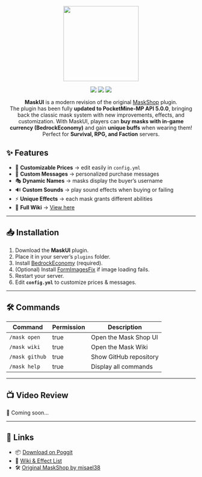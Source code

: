 <p align="center">
  <img width="200px" src="https://raw.githubusercontent.com/SkulZOnTheYT/MaskUI/main/icon.gif" align="center"/>
</p>

<p align="center">
  <a href="https://poggit.pmmp.io/p/MaskUI"><img src="https://poggit.pmmp.io/shield.state/MaskUI"></a>
  <a href="https://poggit.pmmp.io/p/MaskUI"><img src="https://poggit.pmmp.io/shield.dl.total/MaskUI"></a>
  <a href="https://poggit.pmmp.io/p/MaskUI"><img src="https://poggit.pmmp.io/shield.dl/MaskUI"></a>
</p>

<div align="center"> 
  
**MaskUI** is a modern revision of the original [MaskShop](https://github.com/misael38/MaskShop) plugin.  
The plugin has been fully **updated to PocketMine-MP API 5.0.0**, bringing back the classic mask system with new improvements, effects, and customization. With MaskUI, players can **buy masks with in-game currency (BedrockEconomy)** and gain **unique buffs** when wearing them! Perfect for **Survival, RPG, and Faction** servers.  
</div>


## ✨ Features
- 🛒 **Customizable Prices** → edit easily in `config.yml`  
- 💬 **Custom Messages** → personalized purchase messages  
- 🎭 **Dynamic Names** → masks display the buyer’s username  
- 🔊 **Custom Sounds** → play sound effects when buying or failing  
- ⚡ **Unique Effects** → each mask grants different abilities  
- 📖 **Full Wiki** → [View here](https://github.com/SkulZOnTheYT/MaskUI/wiki)  

---

## 📥 Installation
1. Download the **MaskUI** plugin.  
2. Place it in your server’s `plugins` folder.  
3. Install [BedrockEconomy](https://poggit.pmmp.io/p/BedrockEconomy/2.1.2) (required).  
4. (Optional) Install [FormImagesFix](https://github.com/Muqsit/FormImagesFix) if image loading fails.  
5. Restart your server.  
6. Edit **`config.yml`** to customize prices & messages.  

---

## 🛠 Commands
| Command        | Permission | Description               |
|----------------|------------|---------------------------|
| `/mask open`   | true       | Open the Mask Shop UI     |
| `/mask wiki`   | true       | Open the Mask Wiki        |
| `/mask github` | true       | Show GitHub repository    |
| `/mask help`   | true       | Display all commands      |

---

## 📺 Video Review
🎥 Coming soon...  

---

## 🔗 Links
- 📦 [Download on Poggit](https://poggit.pmmp.io/p/MaskUI)  
- 📖 [Wiki & Effect List](https://github.com/SkulZOnTheYT/MaskUI/wiki)  
- 🛠 [Original MaskShop by misael38](https://github.com/misael38/MaskShop)  

